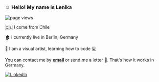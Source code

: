 ### :relaxed: Hello! My name is Lenika 


 <img src="https://komarev.com/ghpvc/?username=lenikanuffer" alt="page views">

🇨🇱 I come from Chile 

🏠 I currently live in Berlin, Germany 

🎨 I am a visual artist, learning how to code 💻

You can contact me by <a href="mailto:nufferlenika@gmail.com"><b>email</b></a>
or send me a letter 💌. That's how it works in Germany. 

<a href="https://www.linkedin.com/in/" target="_blank"><img src="https://img.shields.io/badge/LinkedIn-%230077B5.svg?&style=flat-square&logo=linkedin&logoColor=white" alt="LinkedIn"></a>




<!--
**lenikanuffer/lenikanuffer** is a ✨ _special_ ✨ repository because its `README.md` (this file) appears on your GitHub profile.

Here are some ideas to get you started:

- 🔭 I’m currently working on ...
- 🌱 I’m currently learning ...
- 👯 I’m looking to collaborate on ...
- 🤔 I’m looking for help with ...
- 💬 Ask me about ...
- 📫 How to reach me: ...
- 😄 Pronouns: ...
- ⚡ Fun fact: ...
-->
